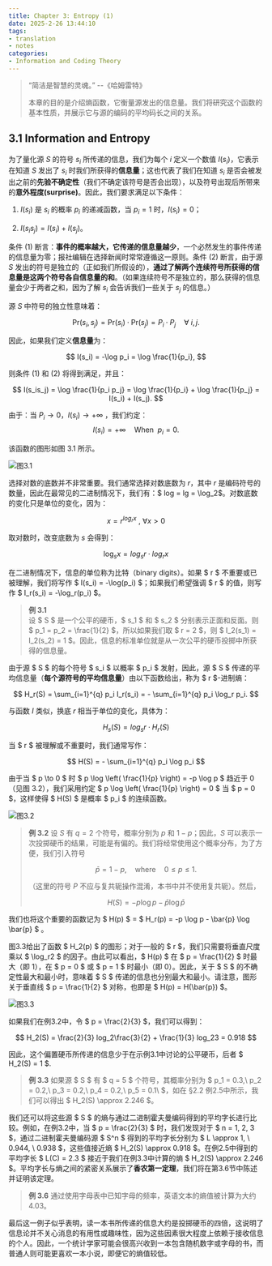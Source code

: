```yaml
---
title: Chapter 3: Entropy (1)
date: 2025-2-26 13:44:10
tags:
- translation
- notes
categories:
- Information and Coding Theory
---
```



> “简洁是智慧的灵魂。” --《哈姆雷特》
>
> 本章的目的是介绍熵函数，它衡量源发出的信息量。我们将研究这个函数的基本性质，并展示它与源的编码的平均码长之间的关系。

## 3.1 Information and Entropy

为了量化源 $S$ 的符号 $s_i$ 所传递的信息，我们为每个 $i$ 定义一个数值 $I(s_i)$，它表示在知道 $S$ 发出了 $s_i$ 时我们所获得的**信息量**；这也代表了我们在知道 $s_i$ 是否会被发出之前的**先验不确定性**（我们不确定该符号是否会出现），以及符号出现后所带来的**意外程度(surprise)**。因此，我们要求满足以下条件：

1. $I(s_i)$ 是 $s_i$ 的概率 $p_i$ 的递减函数，当 $p_i = 1$ 时，$I(s_i) = 0$；

2. $I(s_is_j) = I(s_i) + I(s_j)$。

条件 (1) 断言：**事件的概率越大，它传递的信息量越少**，一个必然发生的事件传递的信息量为零；报社编辑在选择新闻时常常遵循这一原则。条件 (2) 断言，由于源 $S$ 发出的符号是独立的（正如我们所假设的），**通过了解两个连续符号所获得的信息量是这两个符号各自信息量的和**。（如果连续符号不是独立的，那么获得的信息量会少于两者之和，因为了解 $s_i$ 会告诉我们一些关于 $s_j$ 的信息。）

源 $S$ 中符号的独立性意味着：
  
$$ 
\text{Pr}(s_i, s_j) = \text{Pr}(s_i) \cdot \text{Pr}(s_j) = P_i \cdot P_j \quad \forall \ i, j. 
$$

因此，如果我们定义**信息量**为：

$$ I(s_i) = -\log p_i = \log \frac{1}{p_i}, $$

则条件 (1) 和 (2) 将得到满足，并且：

$$ I(s_is_j) = \log \frac{1}{p_i p_j} = \log \frac{1}{p_i} + \log \frac{1}{p_j} = I(s_i) + I(s_j). $$

由于：当 $P_i \to 0$，$I(s_i) \to +\infty$ ，我们约定：  
$$ I(s_i) = +\infty \quad \text{When} \ \ p_i = 0. $$

该函数的图形如图 3.1 所示。

![图3.1](https://ref.xht03.online/202502261423388.png)

选择对数的底数并不非常重要。我们通常选择对数底数为 $r$，其中 $r$ 是编码符号的数量，因此在最常见的二进制情况下，我们有：$ log = lg = \log_2$。对数底数的变化只是单位的变化，因为：

$$ x = r^{log_r x} \ , \  \forall x > 0$$

取对数时，改变底数为 $s$ 会得到：

$$ \log_s x = log_sr \cdot log_rx $$

在二进制情况下，信息的单位称为比特（binary digits）。如果 $ r $ 不重要或已被理解，我们将写作 $ I(s_i) = -\log(p_i) $；如果我们希望强调 $ r $ 的值，则写作 $ I_r(s_i) = -\log_r(p_i) $。

> **例 3.1**  
> 设 $ S $ 是一个公平的硬币，$ s_1 $ 和 $ s_2 $ 分别表示正面和反面。则 $ p_1 = p_2 = \frac{1}{2} $，所以如果我们取 $ r = 2 $，则 $ I_2(s_1) = I_2(s_2) = 1 $。因此，信息的标准单位就是从一次公平的硬币投掷中所获得的信息量。

由于源 $ S $ 的每个符号 $ s_i $ 以概率 $ p_i $ 发射，因此，源 $ S $ 传递的平均信息量（**每个源符号的平均信息量**）由以下函数给出，称为 $ r $-进制熵：

$$ H_r(S) = \sum_{i=1}^{q} p_i I_r(s_i) = - \sum_{i=1}^{q} p_i \log_r p_i. $$

与函数 $I$ 类似，换底 $r$ 相当于单位的变化，具体为：

$$ H_s(S) = log_sr \cdot H_r(S) $$

当 $ r $ 被理解或不重要时，我们通常写作：

$$ H(S) = - \sum_{i=1}^{q} p_i \log p_i $$

由于当 $ p \to 0 $ 时 $ p \log \left( \frac{1}{p} \right) = -p \log p $ 趋近于 0（见图 3.2），我们采用约定 $ p \log \left( \frac{1}{p} \right) = 0 $ 当 $ p = 0 $，这样使得 $ H(S) $ 是概率 $ p_i $ 的连续函数。

![图3.2](https://ref.xht03.online/202502261433125.png)

> **例 3.2**
> 设 $S$ 有 $q = 2$ 个符号，概率分别为 $p$ 和 $1 - p$；因此，$S$ 可以表示一次投掷硬币的结果，可能是有偏的。我们将经常使用这个概率分布，为了方便，我们引入符号
>
> $$ \bar{p} = 1 - p, \quad \text{where} \quad 0 \leq p \leq 1. $$
> 
> （这里的符号 $P$ 不应与复共轭操作混淆，本书中并不使用复共轭）。然后，
> 
> $$ H(S) = -p \log p - \bar{p} \log \bar{p} $$

我们也将这个重要的函数记为 $ H(p) $ = $ H_r(p) = -p \log p - \bar{p} \log \bar{p} $ 。

图3.3给出了函数 $ H_2(p) $ 的图形；对于一般的 $ r $，我们只需要将垂直尺度乘以 $ \log_r2 $ 的因子。由此可以看出，$ H(p) $ 在 $ p = \frac{1}{2} $ 时最大（即 1），在 $ p = 0 $ 或 $ p = 1 $ 时最小（即 0）。因此，关于 $ S $ 的不确定性最大和最小时，意味着 $ S $ 传递的信息也分别最大和最小。请注意，图形关于垂直线 $ p = \frac{1}{2} $ 对称，也即是 $ H(p) = H(\bar{p}) $。
 
![图3.3](https://ref.xht03.online/202502261448195.png)
 
如果我们在例3.2中，令 $ p = \frac{2}{3} $，我们可以得到：

$$
H_2(S) = \frac{2}{3} log_2\frac{3}{2} + \frac{1}{3} log_23 = 0.918
$$
 
因此，这个偏置硬币所传递的信息少于在示例3.1中讨论的公平硬币，后者 $ H_2(S) = 1 $.

> **例 3.3**
> 如果源 $ S $ 有 $ q = 5 $ 个符号，其概率分别为 $ p_1 = 0.3,\ p_2 = 0.2,\ p_3 = 0.2,\ p_4 = 0.2,\ p_5 = 0.1\ $，如在 §2.2 例2.5中所示，我们可以得出 $ H_2(S) \approx 2.246 $。

我们还可以将这些源 $ S $ 的熵与通过二进制霍夫曼编码得到的平均字长进行比较。例如，在例3.2中，当 $ p = \frac{2}{3} $ 时，我们发现对于 $ n = 1, 2, 3 $，通过二进制霍夫曼编码源 $ S^n $ 得到的平均字长分别为 $ L \approx 1, \ 0.944, \ 0.938 $，这些值接近熵 $ H_2(S) \approx 0.918 $。在例2.5中得到的平均字长 $ L(C) = 2.3 $ 接近于我们在例3.3中计算的熵 $ H_2(S) \approx 2.246 $。平均字长与熵之间的紧密关系展示了**香农第一定理**，我们将在第3.6节中陈述并证明该定理。

> **例 3.6** 
> 通过使用字母表中已知字母的频率，英语文本的熵值被计算为大约 4.03。


最后这一例子似乎表明，读一本书所传递的信息大约是投掷硬币的四倍，这说明了信息论并不关心消息的有用性或趣味性，因为这些因素很大程度上依赖于接收信息的个人。因此，一个统计学家可能会很高兴收到一本包含随机数字或字母的书，而普通人则可能更喜欢一本小说，即便它的熵值较低。

